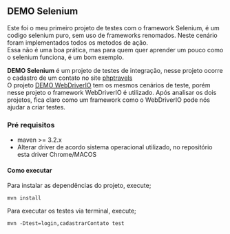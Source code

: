 ## DEMO Selenium

Este foi o meu primeiro projeto de testes com o framework Selenium, é um codigo selenium puro, sem uso de frameworks renomados. Neste cenário foram implementados todos os metodos de ação. <br/>
Essa não é uma boa prática, mas para quem quer aprender um pouco como o selenium funciona, é um bom exemplo. <br/>

**DEMO Selenium** é um projeto de testes de integração, nesse projeto ocorre o cadastro de um contato no site [phptravels](https://phptravels.org) <br/>
O projeto [DEMO WebDriverIO](https://github.com/WarleyGabriel/demo-webdriverio) tem os mesmos cenários de teste, porém nesse projeto o framework WebDriverIO é utilizado. Após analisar os dois projetos, fica claro como um framework como o WebDriverIO pode nós ajudar a criar testes.

### Pré requisitos

- maven >= 3.2.x
- Alterar driver de acordo sistema operacional utilizado, no repositório esta driver Chrome/MACOS

#### Como executar

Para instalar as dependências do projeto, execute;
```
mvn install
```

Para executar os testes via terminal, execute;
```
mvn -Dtest=login,cadastrarContato test
```
